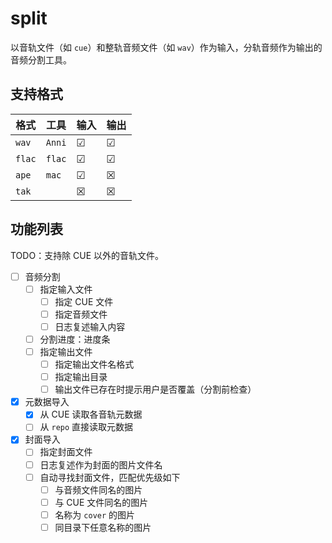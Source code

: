 # split

以音轨文件（如 `cue`）和整轨音频文件（如 `wav`）作为输入，分轨音频作为输出的音频分割工具。

## 支持格式

| 格式   | 工具   | 输入 | 输出 |
| ------ | ------ | ---- | ---- |
| `wav`  | `Anni` | ☑    | ☑    |
| `flac` | `flac` | ☑    | ☑    |
| `ape`  | `mac`  | ☑    | ☒    |
| `tak`  |        | ☒    | ☒    |

## 功能列表

TODO：支持除 CUE 以外的音轨文件。

- [ ] 音频分割
  - [ ] 指定输入文件
    - [ ] 指定 CUE 文件
    - [ ] 指定音频文件
    - [ ] 日志复述输入内容
  - [ ] 分割进度：进度条
  - [ ] 指定输出文件
    - [ ] 指定输出文件名格式
    - [ ] 指定输出目录
    - [ ] 输出文件已存在时提示用户是否覆盖（分割前检查）
- [x] 元数据导入
  - [x] 从 CUE 读取各音轨元数据
  - [ ] 从 `repo` 直接读取元数据
- [x] 封面导入
  - [ ] 指定封面文件
  - [ ] 日志复述作为封面的图片文件名
  - [ ] 自动寻找封面文件，匹配优先级如下
    - [ ] 与音频文件同名的图片
    - [ ] 与 CUE 文件同名的图片
    - [ ] 名称为 `cover` 的图片
    - [ ] 同目录下任意名称的图片
